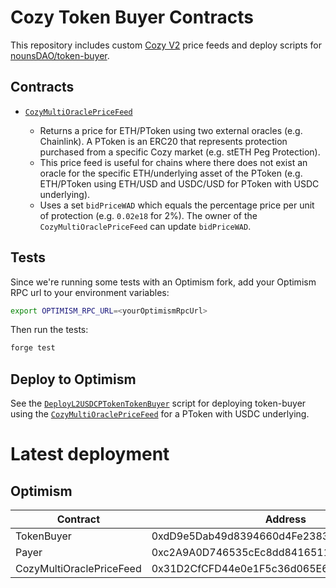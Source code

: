 # Cozy Token Buyer Contracts

This repository includes custom [Cozy V2](https://v2.cozy.finance/) price feeds and deploy scripts for [nounsDAO/token-buyer](https://github.com/nounsDAO/token-buyer).

## Contracts

- [`CozyMultiOraclePriceFeed`](https://github.com/Cozy-Finance/cozy-token-buyer-v2/blob/main/src/CozyMultiOraclePriceFeed.sol)

  - Returns a price for ETH/PToken using two external oracles (e.g. Chainlink). A PToken is an ERC20 that represents protection purchased from a specific Cozy market (e.g. stETH Peg Protection).
  - This price feed is useful for chains where there does not exist an oracle for the specific ETH/underlying asset of the PToken (e.g. ETH/PToken using ETH/USD and USDC/USD for PToken with USDC underlying).
  - Uses a set `bidPriceWAD` which equals the percentage price per unit of protection (e.g. `0.02e18` for 2%). The owner of the `CozyMultiOraclePriceFeed` can update `bidPriceWAD`.

## Tests

Since we're running some tests with an Optimism fork, add your Optimism RPC url to your environment variables:
```sh
export OPTIMISM_RPC_URL=<yourOptimismRpcUrl>
```
Then run the tests:
```sh
forge test
```

## Deploy to Optimism

See the [`DeployL2USDCPTokenTokenBuyer`](https://github.com/Cozy-Finance/cozy-token-buyer-v2/blob/main/script/DeployL2USDCPTokenTokenBuyer.sol) script for deploying token-buyer using the [`CozyMultiOraclePriceFeed`](https://github.com/Cozy-Finance/cozy-token-buyer-v2/blob/main/src/CozyMultiOraclePriceFeed.sol) for a PToken with USDC underlying.

# Latest deployment

## Optimism

| Contract   | Address |
|----------- | --------|
| TokenBuyer | 0xdD9e5Dab49d8394660d4Fe2383692448e3944d2b |
| Payer | 0xc2A9A0D746535cEc8dd841651172396dEa38464C |
| CozyMultiOraclePriceFeed | 0x31D2CfCFD44e0e1F5c36d065E665b56B6354EA5c |